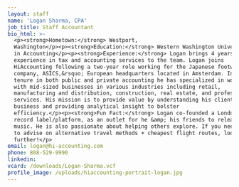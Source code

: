 ```yaml
---
layout: staff
name: 'Logan Sharma, CPA'
job_title: Staff Accountant
bio_html: >-
  <p><strong>Hometown:</strong> Westport,
  Washington</p><p><strong>Education:</strong> Western Washington University, BA
  in Accounting</p><p><strong>Experience:</strong> Logan brings 4 years&rsquo;
  experience in tax and accounting services to the team. Logan joins
  HiAccounting following a two-year role working for the Japanese footwear
  company, ASICS,&rsquo; European headquarters located in Amsterdam. In his
  tenure in both public and private accounting he has specialized in working
  with mid-sized businesses in various industries including retail,
  manufacturing and distribution, construction, real estate, and professional
  services. His mission is to provide value by understanding his clients&rsquo;
  business and providing analytical insight to bolster
  efficiency.</p><p><strong>Fun Fact:</strong> Logan co-founded a London-based
  record label/platform, as an outlet for he &amp; his friends to release their
  music. He is also passionate about helping others explore. If you need someone
  to advise on alternative travel methods + cheapest flight routes, look no
  further!</p>
email: logan@hi-accounting.com
phone: 808-529-9990
linkedin:
vcard: /downloads/Logan-Sharma.vcf
profile_image: /uploads/hiaccounting-portrait-logan.jpg
---
```


